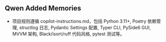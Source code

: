 ## Qwen Added Memories
- 项目规则遵循 copilot-instructions.md，包括 Python 3.11+, Poetry 依赖管理, structlog 日志, Pydantic Settings 配置, Typer CLI, PySide6 GUI, MVVM 架构, Black/isort/ruff 代码风格, pytest 测试等。
